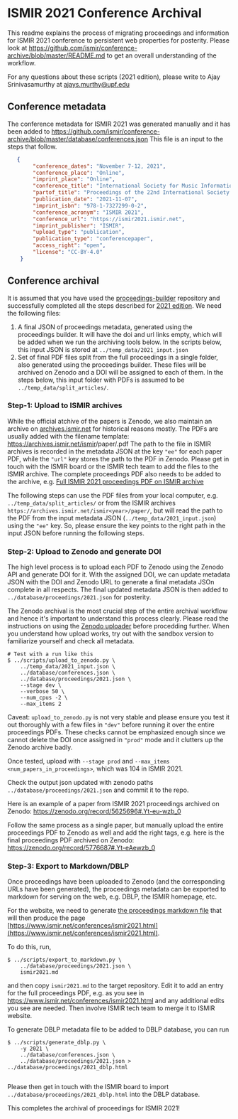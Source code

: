 # ISMIR 2021 Conference Archival

This readme explains the process of migrating proceedings and information for ISMIR 2021 conference to persistent web properties for posterity. Please look at https://github.com/ismir/conference-archive/blob/master/README.md to get an overall understanding of the workflow. 

For any questions about these scripts (2021 edition), please write to Ajay Srinivasamurthy at [ajays.murthy@upf.edu](mailto:ajays.murthy@upf.edu)

## Conference metadata
The conference metadata for ISMIR 2021 was generated manually and it has been added to https://github.com/ismir/conference-archive/blob/master/database/conferences.json This file is an input to the steps that follow. 

```json
   {
        "conference_dates": "November 7-12, 2021",
        "conference_place": "Online",
        "imprint_place": "Online",
        "conference_title": "International Society for Music Information Retrieval Conference",
        "partof_title": "Proceedings of the 22nd International Society for Music Information Retrieval Conference",
        "publication_date": "2021-11-07",
        "imprint_isbn": "978-1-7327299-0-2",
        "conference_acronym": "ISMIR 2021",
        "conference_url": "https://ismir2021.ismir.net",
        "imprint_publisher": "ISMIR",
        "upload_type": "publication",
        "publication_type": "conferencepaper",
        "access_right": "open",
        "license": "CC-BY-4.0"
    }
```

## Conference archival
It is assumed that you have used the [proceedings-builder](https://github.com/ismir/proceedings-builder) repository and successfully completed all the steps described for [2021 edition](https://github.com/ismir/proceedings-builder/blob/master/2021_scripts/README.md). We need the following files: 
1. A final JSON of proceedings metadata, generated using the proceedings builder. It will have the doi and url links empty, which will be added when we run the archiving tools below. In the scripts below, this input JSON is stored at `../temp_data/2021_input.json`
2. Set of final PDF files split from the full proceedings in a single folder, also generated using the proceedings builder. These files will be archived on Zenodo and a DOI will be assigned to each of them. In the steps below, this input folder with PDFs is assumed to be `../temp_data/split_articles/`.

### Step-1: Upload to ISMIR archives
While the official atchive of the papers is Zenodo, we also maintain an archive on [archives.ismir.net](archives.ismir.net) for historical reasons mostly. The PDFs are usually added with the filename template: https://archives.ismir.net/ismir<year>/paper/<paperID>.pdf  The path to the file in ISMIR archives is recorded in the metadata JSON at the key `"ee"` for each paper PDF, while the `"url"` key stores the path to the PDF in Zenodo. Please get in touch with the ISMIR board or the ISMIR tech team to add the files to the ISMIR archive. The complete proceedings PDF also needs to be added to the archive, e.g. [Full ISMIR 2021 proceedings PDF on ISMIR archive](http://archives.ismir.net/ismir2021/2021_Proceedings_ISMIR.pdf)

The following steps can use the PDF files from your local computer, e.g. `../temp_data/split_articles/` or from the ISMIR archives `https://archives.ismir.net/ismir<year>/paper/`, but will read the path to the PDF from the input metadata JSON (`../temp_data/2021_input.json`) using the `"ee"` key. So, please ensure the key points to the right path in the input JSON before running the following steps. 

### Step-2: Upload to Zenodo and generate DOI

The high level process is to upload each PDF to Zenodo using the Zenodo API and generate DOI for it. With the assigned DOI, we can update metadata JSON with the DOI and Zenodo URL to generate a final metadata JSOn complete in all respects. The final updated metadata JSON is then added to `../database/proceedings/2021.json` for posterity. 

The Zenodo archival is the most crucial step of the entire archival workflow and hence it's important to understand this process clearly. Please read the instructions on using the [Zenodo uploader](https://github.com/ismir/conference-archive/blob/master/README.md#3-zenodo-uploader) before procedding further. When you understand how upload works, try out with the sandbox version to familiarize yourself and check all metadata. 

```
# Test with a run like this
$ ../scripts/upload_to_zenodo.py \
    ../temp_data/2021_input.json \
    ../database/conferences.json \
    ../database/proceedings/2021.json \
    --stage dev \
    --verbose 50 \
    --num_cpus -2 \
    --max_items 2
```

Caveat: `upload_to_zenodo.py` is not very stable and please ensure you test it out thoroughly with a few files in `"dev"` before running it over the entire proceedings PDFs. These checks cannot be emphasized enough since we cannot delete the DOI once assigned in `"prod"` mode and it clutters up the Zenodo archive badly. 

Once tested, upload with `--stage prod` and `--max_items <num_papers_in_proceedings>`, which was 104 in ISMIR 2021. 

Check the output json updated with zenodo paths `../database/proceedings/2021.json` and commit it to the repo. 

Here is an example of a paper from ISMIR 2021 proceedings archived on Zenodo: https://zenodo.org/record/5625696#.Yt-eu-wzb_0

Follow the same process as a single paper, but manually upload the entire proceedings PDF to Zenodo as well and add the right tags, e.g. here is the final proceedings PDF archived on Zenodo: https://zenodo.org/record/5776687#.Yt-eAewzb_0

### Step-3: Export to Markdown/DBLP
Once proceedings have been uploaded to Zenodo (and the corresponding URLs have been generated), the proceedings metadata can be exported to markdown for serving on the web, e.g. DBLP, the ISMIR homepage, etc.

For the website, we need to generate [the proceedings markdown file](https://github.com/ismir/ismir-home/blob/master/docs/conferences/ismir2021.md) that will then produce the page [https://www.ismir.net/conferences/ismir2021.html](https://www.ismir.net/conferences/ismir2021.html). 

To do this, run, 
```
$ ../scripts/export_to_markdown.py \
    ../database/proceedings/2021.json \
    ismir2021.md
```
and then copy `ismir2021.md` to the target repository. Edit it to add an entry for the full proceedings PDF, e.g. as you see in https://www.ismir.net/conferences/ismir2021.html and any additional edits you see are needed. Then involve ISMIR tech team to merge it to ISMIR website. 
   
To generate DBLP metadata file to be added to DBLP database, you can run

```
$ ../scripts/generate_dblp.py \
    -y 2021 \ 
    ../database/conferences.json \ 
    ../database/proceedings/2021.json > ../database/proceedings/2021_dblp.html
    
```
Please then get in touch with the ISMIR board to import `../database/proceedings/2021_dblp.html` into the DBLP database. 

This completes the archival of proceedings for ISMIR 2021!
